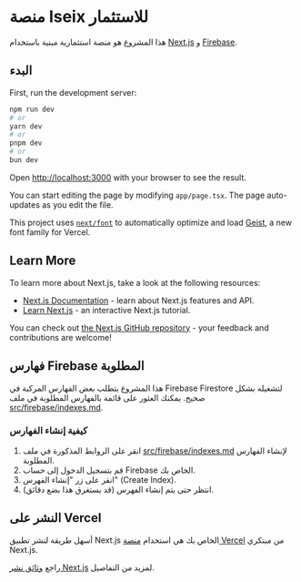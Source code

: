 # منصة Iseix للاستثمار

هذا المشروع هو منصة استثمارية مبنية باستخدام [Next.js](https://nextjs.org) و [Firebase](https://firebase.google.com).

## البدء

First, run the development server:

```bash
npm run dev
# or
yarn dev
# or
pnpm dev
# or
bun dev
```

Open [http://localhost:3000](http://localhost:3000) with your browser to see the result.

You can start editing the page by modifying `app/page.tsx`. The page auto-updates as you edit the file.

This project uses [`next/font`](https://nextjs.org/docs/app/building-your-application/optimizing/fonts) to automatically optimize and load [Geist](https://vercel.com/font), a new font family for Vercel.

## Learn More

To learn more about Next.js, take a look at the following resources:

- [Next.js Documentation](https://nextjs.org/docs) - learn about Next.js features and API.
- [Learn Next.js](https://nextjs.org/learn) - an interactive Next.js tutorial.

You can check out [the Next.js GitHub repository](https://github.com/vercel/next.js) - your feedback and contributions are welcome!

## فهارس Firebase المطلوبة

هذا المشروع يتطلب بعض الفهارس المركبة في Firebase Firestore لتشغيله بشكل صحيح. يمكنك العثور على قائمة بالفهارس المطلوبة في ملف [src/firebase/indexes.md](src/firebase/indexes.md).

### كيفية إنشاء الفهارس

1. انقر على الروابط المذكورة في ملف [src/firebase/indexes.md](src/firebase/indexes.md) لإنشاء الفهارس المطلوبة.
2. قم بتسجيل الدخول إلى حساب Firebase الخاص بك.
3. انقر على زر "إنشاء الفهرس" (Create Index).
4. انتظر حتى يتم إنشاء الفهرس (قد يستغرق هذا بضع دقائق).

## النشر على Vercel

أسهل طريقة لنشر تطبيق Next.js الخاص بك هي استخدام [منصة Vercel](https://vercel.com/new?utm_medium=default-template&filter=next.js&utm_source=create-next-app&utm_campaign=create-next-app-readme) من مبتكري Next.js.

راجع [وثائق نشر Next.js](https://nextjs.org/docs/app/building-your-application/deploying) لمزيد من التفاصيل.
